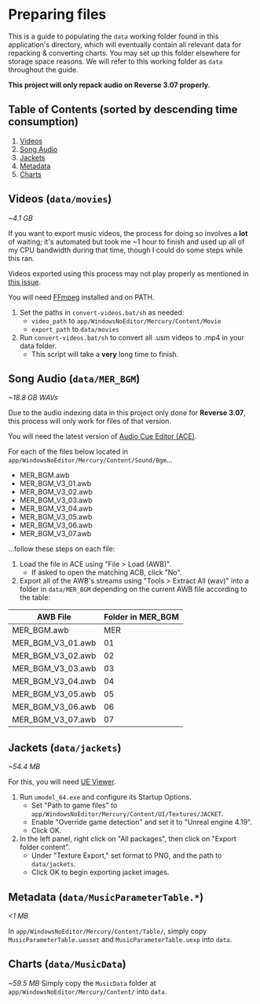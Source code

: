 # Preparing files
This is a guide to populating the `data` working folder found in this application's directory, which will eventually contain all relevant data for repacking & converting charts. You may set up this folder elsewhere for storage space reasons. We will refer to this working folder as `data` throughout the guide.

**This project will only repack audio on Reverse 3.07 properly.**

## Table of Contents (sorted by descending time consumption)
1. [Videos](#videos-datamovies)
2. [Song Audio](#song-audio-datamer_bgm)
3. [Jackets](#jackets-datajackets)
4. [Metadata](#metadata-datamusicparametertable)
5. [Charts](#charts-datamusicdata)

## Videos (`data/movies`)
*~4.1 GB*

If you want to export music videos, the process for doing so involves a **lot** of waiting; it's automated but took me ~1 hour to finish and used up all of my CPU bandwidth during that time, though I could do some steps while this ran.

Videos exported using this process may not play properly as mentioned in [this issue](https://github.com/muskit/WacK-Repackager/issues/2).

You will need [FFmpeg](https://www.ffmpeg.org/download.html) installed and on PATH.

1. Set the paths in `convert-videos.bat/sh` as needed:
    - `video_path` to `app/WindowsNoEditor/Mercury/Content/Movie`
    - `export_path` to `data/movies`
2. Run `convert-videos.bat/sh` to convert all .usm videos to .mp4 in your data folder.
    - This script will take a **very** long time to finish.

## Song Audio (`data/MER_BGM`)
*~18.8 GB WAVs*

Due to the audio indexing data in this project only done for **Reverse 3.07**, this process will only work for files of that version.

You will need the latest version of [Audio Cue Editor (ACE)](https://github.com/LazyBone152/ACE).

For each of the files below located in `app/WindowsNoEditor/Mercury/Content/Sound/Bgm`...

- MER_BGM.awb
- MER_BGM_V3_01.awb
- MER_BGM_V3_02.awb
- MER_BGM_V3_03.awb
- MER_BGM_V3_04.awb
- MER_BGM_V3_05.awb
- MER_BGM_V3_06.awb
- MER_BGM_V3_07.awb

...follow these steps on each file:

1. Load the file in ACE using "File > Load (AWB)".
    - If asked to open the matching ACB, click "No".
2. Export all of the AWB's streams using "Tools > Extract All (wav)" into a folder in `data/MER_BGM` depending on the current AWB file according to the table:

| AWB File          | Folder in MER_BGM |
|-------------------|-------------------|
| MER_BGM.awb       | MER               |
| MER_BGM_V3_01.awb | 01                |
| MER_BGM_V3_02.awb | 02                |
| MER_BGM_V3_03.awb | 03                |
| MER_BGM_V3_04.awb | 04                |
| MER_BGM_V3_05.awb | 05                |
| MER_BGM_V3_06.awb | 06                |
| MER_BGM_V3_07.awb | 07                |

## Jackets (`data/jackets`)
*~54.4 MB*

For this, you will need [UE Viewer](https://www.gildor.org/en/projects/umodel).

1. Run `umodel_64.exe` and configure its Startup Options.
    - Set "Path to game files" to `app/WindowsNoEditor/Mercury/Content/UI/Textures/JACKET`.
    - Enable "Override game detection" and set it to "Unreal engine 4.19".
    - Click OK.
2. In the left panel, right click on "All packages", then click on "Export folder content".
    - Under "Texture Export," set format to PNG, and the path to `data/jackets`.
    - Click OK to begin exporting jacket images.

## Metadata (`data/MusicParameterTable.*`)
*<1 MB*

In `app/WindowsNoEditor/Mercury/Content/Table/`, simply copy `MusicParameterTable.uasset` and `MusicParameterTable.uexp` into `data`.

## Charts (`data/MusicData`)
*~59.5 MB*
Simply copy the `MusicData` folder at `app/WindowsNoEditor/Mercury/Content/` into `data`.
